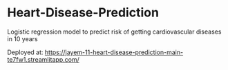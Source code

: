 # Heart-Disease-Prediction

Logistic regression model to predict risk of getting cardiovascular diseases in 10 years

Deployed at: https://jayem-11-heart-disease-prediction-main-te7fw1.streamlitapp.com/

